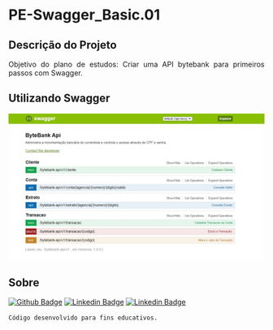 # PE-Swagger_Basic.01

## Descrição do Projeto
<p align="justify"> Objetivo do plano de estudos: Criar uma API bytebank para primeiros passos com Swagger.
</p>

## Utilizando Swagger


<p align="left">
  <img src="https://github.com/barbosahub/PE-Swagger_Basic.01/blob/master/images/API.JPG" width="750" alt="accessibility text">
</p>



## Sobre
[![Github Badge](https://img.shields.io/badge/-Github-000?style=flat-square&logo=Github&logoColor=white&link=https://github.com/barbosahub)](https://github.com/barbosahub)
[![Linkedin Badge](https://img.shields.io/badge/-LinkedIn-blue?style=flat-square&logo=Linkedin&logoColor=white&link=https://www.linkedin.com/in/brui/)](https://www.linkedin.com/in/brui/)
[![Linkedin Badge](https://img.shields.io/badge/Curso-Alura-yellow?style=flat-square&logo=&logoColor=white&link=https://cursos.alura.com.br/course/swagger-crie-uma-documentacao-rest)](https://cursos.alura.com.br/course/swagger-crie-uma-documentacao-rest)

```sh
Código desenvolvido para fins educativos.
```









